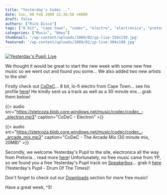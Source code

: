 ```yaml
---
title: "Yesterday's Codec..."
date: Sun, 08 Feb 2009 22:36:58 +0000
draft: false
authors: ["Rick Disco"]
tags: ["8 bit", "cape town", "codec", "electro", "electronica", "pretoria", "speakerbox", "yesterdays pupil"]
categories: ["Music", "News"]
thumbnail: '/wp-content/uploads/2009/02/yp-live-150x150.jpg'
featured: '/wp-content/uploads/2009/02/yp-live-304x190.jpg'
---
```


[![Yesterday's Pupil: Live](/wp-content/uploads/2009/02/yp-live.jpg "Yesterday's Pupil: Live")](/wp-content/uploads/2009/02/yp-live.jpg)

We thought it would be great to start the new week with some new free music so we went out and found you some... We also added two new artists to the site!

Firstly check out [CoDeC](/artists/codec "CoDeC")... 8 bit, lo-fi electro from Cape Town... see his profile [here](/artists/codec "CoDeC")! He kindly sent us a track as well as a 30 minute mix... grab them below!

{{< audio
    src="https://stetcoza.blob.core.windows.net/music/codec/codec_-_electron.mp3"
    caption="CoDeC - Electron" >}}

{{< audio
    src="https://stetcoza.blob.core.windows.net/music/codec/codec_-_arcade_mix.mp3"
    caption="CoDeC - The Arcade Mix (30 minute mix, 20MB)" >}}

Secondly, we welcome Yesterday's Pupil to the site, electronica all the way from Pretoria... read more [here](/artists/yesterdays-pupil "Yesterday's Pupil")! Unfortunately, no free music came from YP, so we found you a free Yesterday's Pupil track on [Speakerbox](http://www.speakerbox.co.za "Speaker Box")... grab it [here](http://www.speakerbox.co.za/download.aspx?type=mp3&id=VpmLF5aMGqw= "Yesterday's Pupil - Drum Of The Times") (Yesterday's Pupil - Drum Of The Times)!

Don't forget to check out our [Downloads](/downloads "electrotrash Downloads") section for more free music!

Have a great week, ^5!